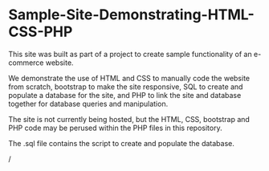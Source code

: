 # Sample-Site-Demonstrating-HTML-CSS-PHP

This site was built as part of a project to create sample functionality of an e-commerce website. 

We demonstrate the use of HTML and CSS to manually code the website from scratch, bootstrap to make the site responsive, SQL to create and populate a database for the site, and PHP to link the site and database together for database queries and manipulation.

The site is not currently being hosted, but the HTML, CSS, bootstrap and PHP code may be perused within the PHP files in this repository. 

The .sql file contains the script to create and populate the database. 

/
